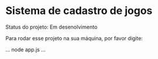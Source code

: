 <h1>Sistema de cadastro de jogos</h1>

Status do projeto: Em desenolvimento

Para rodar esse projeto na sua máquina, por favor digite:

...
node app.js
...

